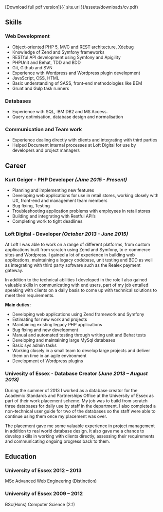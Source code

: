 [Download full pdf version]({{ site.url }}/assets/downloads/cv.pdf)

## Skills

### Web Development

- Object-oriented PHP 5, MVC and REST architecture, Xdebug
- Knowledge of Zend and Symfony frameworks
- RESTful API development using Symfony and Apigility
- PHPUnit and Behat, TDD and BDD
- Git, Github and SVN
- Experience with Wordpress and Wordpress plugin development
- JavaScript, CSS, HTML
- Basic understanding of SASS, front-end methodologies like BEM
- Grunt and Gulp task runners

### Databases
- Experience with SQL, IBM DB2 and MS Access.
- Query optimisation, database design and normalisation

### Communication and Team work

- Experience dealing directly with clients and integrating with third parties
- Helped Document internal processes at Loft Digital for use by developers and project managers

## Career

### Kurt Geiger - PHP Developer *(June 2015 - Present)*

- Planning and implementing new features
- Developing web applications for use in retail stores, working closely with UX, front-end and management team members
- Bug fixing, Testing
- Troubleshooting application problems with employees in retail stores
- Building and integrating with Restful API’s
- Completing work to tight deadlines

### Loft Digital - Developer *(October 2013 - June 2015)*

At Loft I was able to work on a range of different platforms, from custom applications built from scratch using Zend and Symfony, to e-commerce sites and Wordpress. I gained a lot of experience in building web applications, maintaining a legacy codebase, unit testing and BDD as well as integrating with third party software such as the Realex payment gateway.

In addition to the technical abilities I developed in the role I also gained valuable skills in communicating with end users, part of my job entailed speaking with clients on a daily basis to come up with technical solutions to meet their requirements.

**Main duties:**

- Developing web applications using Zend framework and Symfony
- Estimating for new work and projects
- Maintaining existing legacy PHP applications
- Bug fixing and new development
- Manual and automated testing through writing unit and Behat tests
- Developing and maintaining large MySql databases
- Basic sys admin tasks
- Working closely in a small team to develop large projects and deliver them on time in an agile environment
- Development of Wordpress plugins

### Univesity of Essex - Database Creator *(June 2013 – August 2013)*
During the summer of 2013 I worked as a database creator for the Academic Standards and Partnerships Office at the University of Essex as part of their work placement scheme. My job was to build from scratch three databases for daily use by staff in the department. I also completed a non-technical user guide for two of the databases so the staff were able to continue using them once my placement was over.

The placement gave me some valuable experience in project management in addition to real world database design. It also gave me a chance to develop skills in working with clients directly, assessing their requirements and communicating ongoing progress back to them.

## Education

### University of Essex 2012 – 2013
MSc Advanced Web Engineering (Distinction)

### University of Essex 2009 – 2012
BSc(Hons) Computer Science (2:1)
